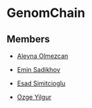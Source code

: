 # GenomChain

## Members
- [Aleyna Olmezcan](https://github.com/aleynaolmezcan)

- [Emin Sadikhov](https://github.com/SadikhovEmin)

- [Esad Simitcioglu](https://github.com/EsadSimitcioglu)

- [Ozge Yilgur](https://github.com/ozg-y)
